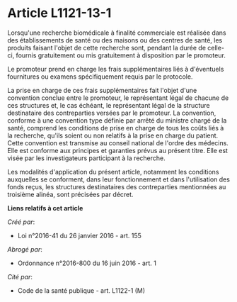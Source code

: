 # Article L1121-13-1

Lorsqu'une recherche biomédicale à finalité commerciale est réalisée dans des établissements de santé ou des maisons ou des
centres de santé, les produits faisant l'objet de cette recherche sont, pendant la durée de celle-ci, fournis gratuitement ou
mis gratuitement à disposition par le promoteur. 

Le promoteur prend en charge les frais supplémentaires liés à d'éventuels fournitures ou examens spécifiquement requis par le
protocole. 

La prise en charge de ces frais supplémentaires fait l'objet d'une convention conclue entre le promoteur, le représentant
légal de chacune de ces structures et, le cas échéant, le représentant légal de la structure destinataire des contreparties
versées par le promoteur. La convention, conforme à une convention type définie par arrêté du ministre chargé de la santé,
comprend les conditions de prise en charge de tous les coûts liés à la recherche, qu'ils soient ou non relatifs à la prise en
charge du patient. Cette convention est transmise au conseil national de l'ordre des médecins. Elle est conforme aux
principes et garanties prévus au présent titre. Elle est visée par les investigateurs participant à la recherche. 

Les modalités d'application du présent article, notamment les conditions auxquelles se conforment, dans leur fonctionnement
et dans l'utilisation des fonds reçus, les structures destinataires des contreparties mentionnées au troisième alinéa, sont
précisées par décret.

**Liens relatifs à cet article**

_Créé par_:

  - Loi n°2016-41 du 26 janvier 2016 - art. 155

_Abrogé par_:

  - Ordonnance n°2016-800 du 16 juin 2016 - art. 1

_Cité par_:

  - Code de la santé publique - art. L1122-1 (M)
